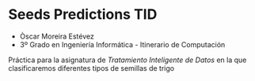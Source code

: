 # Seeds Predictions TID

- Òscar Moreira Estévez
- 3º Grado en Ingeniería Informática - Itinerario de Computación

Práctica para la asignatura de *Tratamiento Inteligente de Datos*  en la que clasificaremos diferentes tipos de semillas de trigo
